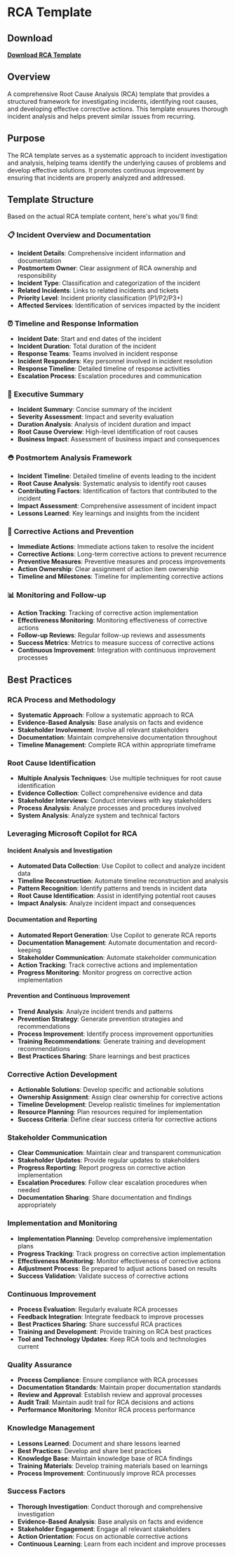 # RCA Template

## Download

**[Download RCA Template](https://tinyurl.com/RCADocu)**

## Overview

A comprehensive Root Cause Analysis (RCA) template that provides a structured framework for investigating incidents, identifying root causes, and developing effective corrective actions. This template ensures thorough incident analysis and helps prevent similar issues from recurring.

## Purpose

The RCA template serves as a systematic approach to incident investigation and analysis, helping teams identify the underlying causes of problems and develop effective solutions. It promotes continuous improvement by ensuring that incidents are properly analyzed and addressed.

## Template Structure

Based on the actual RCA template content, here's what you'll find:

### 📋 **Incident Overview and Documentation**
- **Incident Details**: Comprehensive incident information and documentation
- **Postmortem Owner**: Clear assignment of RCA ownership and responsibility
- **Incident Type**: Classification and categorization of the incident
- **Related Incidents**: Links to related incidents and tickets
- **Priority Level**: Incident priority classification (P1/P2/P3+)
- **Affected Services**: Identification of services impacted by the incident

### ⏰ **Timeline and Response Information**
- **Incident Date**: Start and end dates of the incident
- **Incident Duration**: Total duration of the incident
- **Response Teams**: Teams involved in incident response
- **Incident Responders**: Key personnel involved in incident resolution
- **Response Timeline**: Detailed timeline of response activities
- **Escalation Process**: Escalation procedures and communication

### 🔮 **Executive Summary**
- **Incident Summary**: Concise summary of the incident
- **Severity Assessment**: Impact and severity evaluation
- **Duration Analysis**: Analysis of incident duration and impact
- **Root Cause Overview**: High-level identification of root causes
- **Business Impact**: Assessment of business impact and consequences

### ⛑ **Postmortem Analysis Framework**
- **Incident Timeline**: Detailed timeline of events leading to the incident
- **Root Cause Analysis**: Systematic analysis to identify root causes
- **Contributing Factors**: Identification of factors that contributed to the incident
- **Impact Assessment**: Comprehensive assessment of incident impact
- **Lessons Learned**: Key learnings and insights from the incident

### 🎯 **Corrective Actions and Prevention**
- **Immediate Actions**: Immediate actions taken to resolve the incident
- **Corrective Actions**: Long-term corrective actions to prevent recurrence
- **Preventive Measures**: Preventive measures and process improvements
- **Action Ownership**: Clear assignment of action item ownership
- **Timeline and Milestones**: Timeline for implementing corrective actions

### 📊 **Monitoring and Follow-up**
- **Action Tracking**: Tracking of corrective action implementation
- **Effectiveness Monitoring**: Monitoring effectiveness of corrective actions
- **Follow-up Reviews**: Regular follow-up reviews and assessments
- **Success Metrics**: Metrics to measure success of corrective actions
- **Continuous Improvement**: Integration with continuous improvement processes

## Best Practices

### **RCA Process and Methodology**
- **Systematic Approach**: Follow a systematic approach to RCA
- **Evidence-Based Analysis**: Base analysis on facts and evidence
- **Stakeholder Involvement**: Involve all relevant stakeholders
- **Documentation**: Maintain comprehensive documentation throughout
- **Timeline Management**: Complete RCA within appropriate timeframe

### **Root Cause Identification**
- **Multiple Analysis Techniques**: Use multiple techniques for root cause identification
- **Evidence Collection**: Collect comprehensive evidence and data
- **Stakeholder Interviews**: Conduct interviews with key stakeholders
- **Process Analysis**: Analyze processes and procedures involved
- **System Analysis**: Analyze system and technical factors

### **Leveraging Microsoft Copilot for RCA**

#### **Incident Analysis and Investigation**
- **Automated Data Collection**: Use Copilot to collect and analyze incident data
- **Timeline Reconstruction**: Automate timeline reconstruction and analysis
- **Pattern Recognition**: Identify patterns and trends in incident data
- **Root Cause Identification**: Assist in identifying potential root causes
- **Impact Analysis**: Analyze incident impact and consequences

#### **Documentation and Reporting**
- **Automated Report Generation**: Use Copilot to generate RCA reports
- **Documentation Management**: Automate documentation and record-keeping
- **Stakeholder Communication**: Automate stakeholder communication
- **Action Tracking**: Track corrective actions and implementation
- **Progress Monitoring**: Monitor progress on corrective action implementation

#### **Prevention and Continuous Improvement**
- **Trend Analysis**: Analyze incident trends and patterns
- **Prevention Strategy**: Generate prevention strategies and recommendations
- **Process Improvement**: Identify process improvement opportunities
- **Training Recommendations**: Generate training and development recommendations
- **Best Practices Sharing**: Share learnings and best practices

### **Corrective Action Development**
- **Actionable Solutions**: Develop specific and actionable solutions
- **Ownership Assignment**: Assign clear ownership for corrective actions
- **Timeline Development**: Develop realistic timelines for implementation
- **Resource Planning**: Plan resources required for implementation
- **Success Criteria**: Define clear success criteria for corrective actions

### **Stakeholder Communication**
- **Clear Communication**: Maintain clear and transparent communication
- **Stakeholder Updates**: Provide regular updates to stakeholders
- **Progress Reporting**: Report progress on corrective action implementation
- **Escalation Procedures**: Follow clear escalation procedures when needed
- **Documentation Sharing**: Share documentation and findings appropriately

### **Implementation and Monitoring**
- **Implementation Planning**: Develop comprehensive implementation plans
- **Progress Tracking**: Track progress on corrective action implementation
- **Effectiveness Monitoring**: Monitor effectiveness of corrective actions
- **Adjustment Process**: Be prepared to adjust actions based on results
- **Success Validation**: Validate success of corrective actions

### **Continuous Improvement**
- **Process Evaluation**: Regularly evaluate RCA processes
- **Feedback Integration**: Integrate feedback to improve processes
- **Best Practices Sharing**: Share successful RCA practices
- **Training and Development**: Provide training on RCA best practices
- **Tool and Technology Updates**: Keep RCA tools and technologies current

### **Quality Assurance**
- **Process Compliance**: Ensure compliance with RCA processes
- **Documentation Standards**: Maintain proper documentation standards
- **Review and Approval**: Establish review and approval processes
- **Audit Trail**: Maintain audit trail for RCA decisions and actions
- **Performance Monitoring**: Monitor RCA process performance

### **Knowledge Management**
- **Lessons Learned**: Document and share lessons learned
- **Best Practices**: Develop and share best practices
- **Knowledge Base**: Maintain knowledge base of RCA findings
- **Training Materials**: Develop training materials based on learnings
- **Process Improvement**: Continuously improve RCA processes

### **Success Factors**
- **Thorough Investigation**: Conduct thorough and comprehensive investigation
- **Evidence-Based Analysis**: Base analysis on facts and evidence
- **Stakeholder Engagement**: Engage all relevant stakeholders
- **Action Orientation**: Focus on actionable corrective actions
- **Continuous Learning**: Learn from each incident and improve processes
